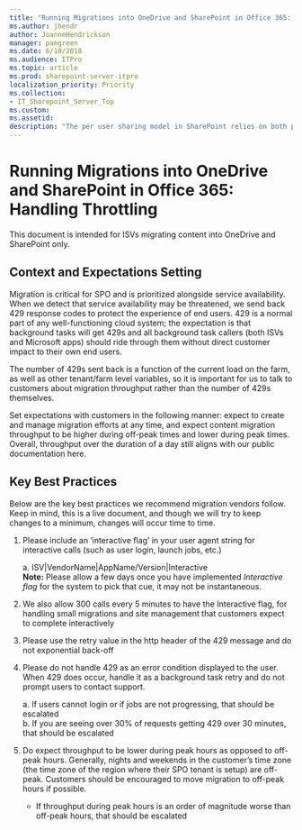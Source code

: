 ```yaml
---
title: "Running Migrations into OneDrive and SharePoint in Office 365: Handling Throttling "
ms.author: jhendr
author: JoanneHendrickson
manager: pamgreen
ms.date: 6/10/2018
ms.audience: ITPro
ms.topic: article
ms.prod: sharepoint-server-itpro
localization_priority: Priority
ms.collection: 
- IT_Sharepoint_Server_Top
ms.custom: 
ms.assetid: 
description: "The per user sharing model in SharePoint relies on both permissions and Shared With data references for an object to be considered shared with an individual."
--- 
```

# Running Migrations into OneDrive and SharePoint in Office 365: Handling Throttling 

This document is intended for ISVs migrating content into OneDrive and SharePoint only. 

## Context and Expectations Setting 
Migration is critical for SPO and is prioritized alongside service availability. When we detect that service availability may be threatened, we send back 429 response codes to protect the experience of end users.  429 is a normal part of any well-functioning cloud system; the expectation is that background tasks will get 429s and all background task callers (both ISVs and Microsoft apps) should ride through them without direct customer impact to their own end users. 

The number of 429s sent back is a function of the current load on the farm, as well as other tenant/farm level variables, so it is important for us to talk to customers about migration throughput rather than the number of 429s themselves.

Set expectations with customers in the following manner: expect to create and manage migration efforts at any time, and expect content migration throughput to be higher during off-peak times and lower during peak times.  Overall, throughput over the duration of a day still aligns with our public documentation here. 

## Key Best Practices
 
Below are the key best practices we recommend migration vendors follow.  Keep in mind, this is a live document, and though we will try to keep changes to a minimum, changes will occur time to time.  
1.	Please include an ‘interactive flag’ in your user agent string for interactive calls (such as user login, launch jobs, etc.)
 
    a.  ISV|VendorName|AppName/Version|Interactive<br> 
**Note:**  Please allow a few days once you have implemented *Interactive flag* for the system to pick that cue, it may not be instantaneous. 
 
2.	We also allow 300 calls every 5 minutes to have the Interactive flag, for handling small migrations and site management that customers expect to complete interactively 
 
3.	Please use the retry value in the http header of the 429 message and do not exponential back-off 
 
4.	Please do not handle 429 as an error condition displayed to the user.  When 429 does occur, handle it as a background task retry and do not prompt users to contact support. 

    a. If users cannot login or if jobs are not progressing, that should be escalated<br>
    b. If you are seeing over 30% of requests getting 429 over 30 minutes, that should be escalated 
 
5.	Do expect throughput to be lower during peak hours as opposed to off-peak hours. Generally, nights and weekends in the customer’s time zone (the time zone of the region where their SPO tenant is setup) are off-peak.  Customers should be encouraged to move migration to off-peak hours if possible. 

    - If throughput during peak hours is an order of magnitude worse than off-peak hours, that should be escalated 

